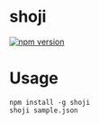 # shoji

[![npm version](https://badge.fury.io/js/shoji.svg)](https://badge.fury.io/js/shoji)

# Usage

```
npm install -g shoji
shoji sample.json
```
